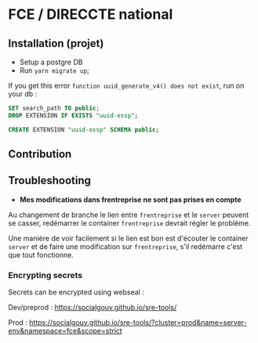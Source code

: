 # FCE / DIRECCTE national

## Installation (projet)

- Setup a postgre DB
- Run `yarn migrate up`;

If you get this error `function uuid_generate_v4() does not exist`, run on your db :

```sql
SET search_path TO public;
DROP EXTENSION IF EXISTS "uuid-ossp";

CREATE EXTENSION "uuid-ossp" SCHEMA public;
```

## Contribution

## Troubleshooting

- **Mes modifications dans frentreprise ne sont pas prises en compte**

Au changement de branche le lien entre `frentreprise` et le `server` peuvent se casser, redémarrer le container `frentreprise` devrait régler le problème.

Une manière de voir facilement si le lien est bon est d'écouter le container `server` et de faire une modification sur `frentreprise`, s'il redémarre c'est que tout fonctionne.

### Encrypting secrets

Secrets can be encrypted using webseal :

Dev/preprod : https://socialgouv.github.io/sre-tools/

Prod : https://socialgouv.github.io/sre-tools/?cluster=prod&name=server-env&namespace=fce&scope=strict


